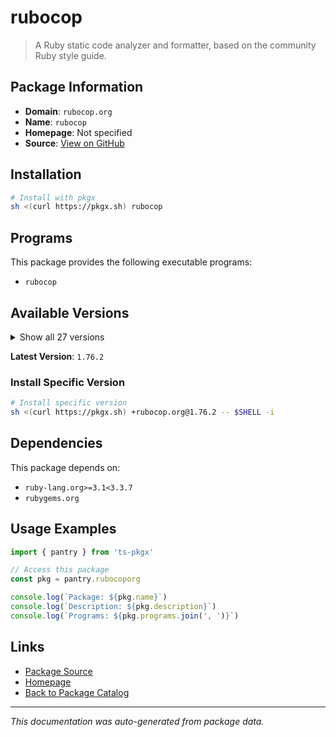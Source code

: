 # rubocop

> A Ruby static code analyzer and formatter, based on the community Ruby style guide.

## Package Information

- **Domain**: `rubocop.org`
- **Name**: `rubocop`
- **Homepage**: Not specified
- **Source**: [View on GitHub](https://github.com/pkgxdev/pantry/tree/main/projects/rubocop.org/package.yml)

## Installation

```bash
# Install with pkgx
sh <(curl https://pkgx.sh) rubocop
```

## Programs

This package provides the following executable programs:

- `rubocop`

## Available Versions

<details>
<summary>Show all 27 versions</summary>

- `1.76.2`, `1.76.1`, `1.76.0`, `1.75.8`, `1.75.7`
- `1.75.6`, `1.75.5`, `1.75.4`, `1.75.3`, `1.75.2`
- `1.75.1`, `1.75.0`, `1.74.0`, `1.73.2`, `1.73.1`
- `1.73.0`, `1.72.2`, `1.72.1`, `1.72.0`, `1.71.2`
- `1.71.1`, `1.71.0`, `1.70.0`, `1.69.2`, `1.69.1`
- `1.69.0`, `1.68.0`

</details>

**Latest Version**: `1.76.2`

### Install Specific Version

```bash
# Install specific version
sh <(curl https://pkgx.sh) +rubocop.org@1.76.2 -- $SHELL -i
```

## Dependencies

This package depends on:

- `ruby-lang.org>=3.1<3.3.7`
- `rubygems.org`

## Usage Examples

```typescript
import { pantry } from 'ts-pkgx'

// Access this package
const pkg = pantry.rubocoporg

console.log(`Package: ${pkg.name}`)
console.log(`Description: ${pkg.description}`)
console.log(`Programs: ${pkg.programs.join(', ')}`)
```

## Links

- [Package Source](https://github.com/pkgxdev/pantry/tree/main/projects/rubocop.org/package.yml)
- [Homepage](#)
- [Back to Package Catalog](../package-catalog.md)

---

*This documentation was auto-generated from package data.*
